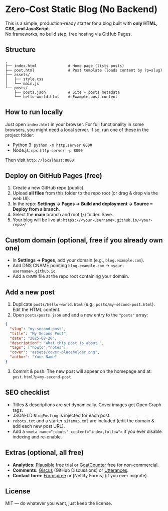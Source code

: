 # Zero-Cost Static Blog (No Backend)

This is a simple, production-ready starter for a blog built with **only HTML, CSS, and JavaScript**.  
No frameworks, no build step, free hosting via GitHub Pages.

## Structure
```
.
├── index.html              # Home page (lists posts)
├── post.html               # Post template (loads content by ?p=slug)
├── assets/
│   ├── style.css
│   └── main.js
└── posts/
    ├── posts.json          # Site + posts metadata
    └── hello-world.html    # Example post content
```

## How to run locally
Just open `index.html` in your browser. For full functionality in some browsers, you might need a local server.
If so, run one of these in the project folder:
- Python 3: `python -m http.server 8000`
- Node.js: `npx http-server -p 8000`

Then visit `http://localhost:8000`

## Deploy on GitHub Pages (free)
1. Create a new GitHub repo (public).
2. Upload **all files** from this folder to the repo root (or drag & drop via the web UI).
3. In the repo: **Settings → Pages → Build and deployment → Source = Deploy from a branch**.
4. Select the **main** branch and root (`/`) folder. Save.
5. Your blog will be live at: `https://<your-username>.github.io/<your-repo>/`

## Custom domain (optional, free if you already own one)
- In **Settings → Pages**, add your domain (e.g., `blog.example.com`).
- Add DNS CNAME pointing `blog.example.com` → `<your-username>.github.io`.
- Add a `CNAME` file at the repo root containing your domain.

## Add a new post
1. Duplicate `posts/hello-world.html` (e.g., `posts/my-second-post.html`). Edit the HTML content.
2. Open `posts/posts.json` and add a new entry to the `"posts"` array:
```json
{
  "slug": "my-second-post",
  "title": "My Second Post",
  "date": "2025-08-20",
  "description": "What this post is about…",
  "tags": ["howto","notes"],
  "cover": "assets/cover-placeholder.png",
  "author": "Your Name"
}
```
3. Commit & push. The new post will appear on the homepage and at:
`post.html?p=my-second-post`

## SEO checklist
- Titles & descriptions are set dynamically. Cover images get Open Graph tags.
- JSON-LD `BlogPosting` is injected for each post.
- `robots.txt` and a starter `sitemap.xml` are included (edit the domain & add each new post URL).
- Add a `<meta name="robots" content="index,follow">` if you ever disable indexing and re-enable.

## Extras (optional, all free)
- **Analytics:** [Plausible](https://plausible.io/) free trial or [GoatCounter](https://www.goatcounter.com/) free for non‑commercial.
- **Comments:** [Giscus](https://giscus.app/) (GitHub Discussions) or [Utterances](https://utteranc.es/).
- **Contact form:** [Formspree](https://formspree.io/) or [Netlify Forms] (if you ever migrate).

## License
MIT — do whatever you want, just keep the license.
